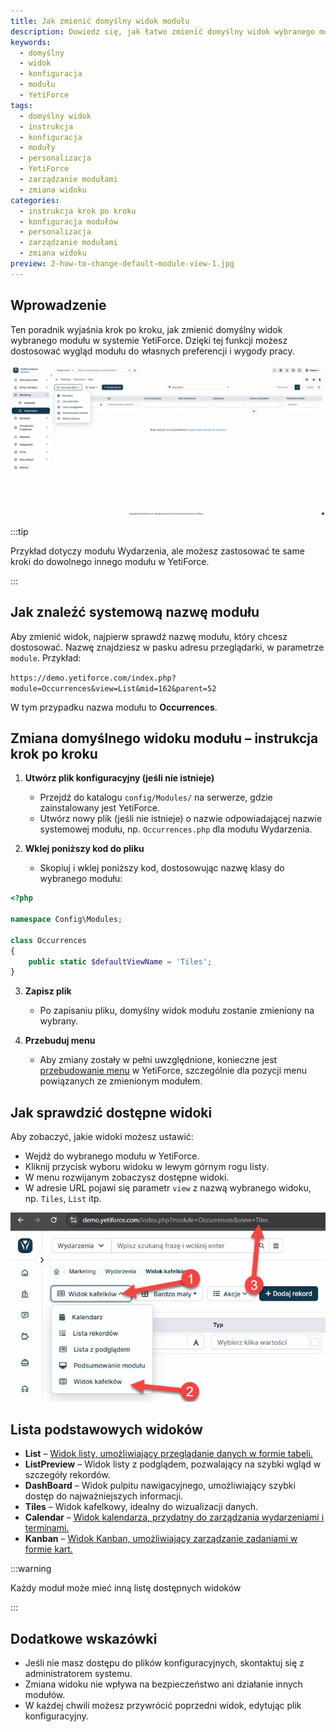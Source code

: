 ```yaml
---
title: Jak zmienić domyślny widok modułu
description: Dowiedz się, jak łatwo zmienić domyślny widok wybranego modułu w YetiForce.
keywords:
  - domyślny
  - widok
  - konfiguracja
  - modułu
  - YetiForce
tags:
  - domyślny widok
  - instrukcja
  - konfiguracja
  - moduły
  - personalizacja
  - YetiForce
  - zarządzanie modułami
  - zmiana widoku
categories:
  - instrukcja krok po kroku
  - konfiguracja modułów
  - personalizacja
  - zarządzanie modułami
  - zmiana widoku
preview: 2-how-to-change-default-module-view-1.jpg
---
```


## Wprowadzenie

Ten poradnik wyjaśnia krok po kroku, jak zmienić domyślny widok wybranego modułu w systemie YetiForce. Dzięki tej funkcji możesz dostosować wygląd modułu do własnych preferencji i wygody pracy.

![2-how-to-change-default-module-view-1.jpg](2-how-to-change-default-module-view-1.jpg)

:::tip

Przykład dotyczy modułu Wydarzenia, ale możesz zastosować te same kroki do dowolnego innego modułu w YetiForce.

:::

## Jak znaleźć systemową nazwę modułu

Aby zmienić widok, najpierw sprawdź nazwę modułu, który chcesz dostosować. Nazwę znajdziesz w pasku adresu przeglądarki, w parametrze `module`. Przykład:

`https://demo.yetiforce.com/index.php?module=Occurrences&view=List&mid=162&parent=52`

W tym przypadku nazwa modułu to **Occurrences**.

## Zmiana domyślnego widoku modułu – instrukcja krok po kroku

1. **Utwórz plik konfiguracyjny (jeśli nie istnieje)**

   - Przejdź do katalogu `config/Modules/` na serwerze, gdzie zainstalowany jest YetiForce.
   - Utwórz nowy plik (jeśli nie istnieje) o nazwie odpowiadającej nazwie systemowej modułu, np. `Occurrences.php` dla modułu Wydarzenia.

2. **Wklej poniższy kod do pliku**
   - Skopiuj i wklej poniższy kod, dostosowując nazwę klasy do wybranego modułu:

```php
<?php

namespace Config\Modules;

class Occurrences
{
	public static $defaultViewName = 'Tiles';
}

```

3. **Zapisz plik**

   - Po zapisaniu pliku, domyślny widok modułu zostanie zmieniony na wybrany.

4. **Przebuduj menu**

   - Aby zmiany zostały w pełni uwzględnione, konieczne jest [przebudowanie menu](/administrator-guides/standard-modules/menu/#odświeżanie-menu-w-systemie) w YetiForce, szczególnie dla pozycji menu powiązanych ze zmienionym modułem.

## Jak sprawdzić dostępne widoki

Aby zobaczyć, jakie widoki możesz ustawić:

- Wejdź do wybranego modułu w YetiForce.
- Kliknij przycisk wyboru widoku w lewym górnym rogu listy.
- W menu rozwijanym zobaczysz dostępne widoki.
- W adresie URL pojawi się parametr `view` z nazwą wybranego widoku, np. `Tiles`, `List` itp.

![2-how-to-change-default-module-view-2.jpg](2-how-to-change-default-module-view-2.jpg)

## Lista podstawowych widoków

- **List** – [Widok listy, umożliwiający przeglądanie danych w formie tabeli.](/user-guides/interface-guide/list-view/)
- **ListPreview** – Widok listy z podglądem, pozwalający na szybki wgląd w szczegóły rekordów.
- **DashBoard** – Widok pulpitu nawigacyjnego, umożliwiający szybki dostęp do najważniejszych informacji.
- **Tiles** – Widok kafelkowy, idealny do wizualizacji danych.
- **Calendar** – [Widok kalendarza, przydatny do zarządzania wydarzeniami i terminami.](/user-guides/interface-guide/calendar-view/)
- **Kanban** – [Widok Kanban, umożliwiający zarządzanie zadaniami w formie kart.](/user-guides/interface-guide/kanban-view/)

:::warning

Każdy moduł może mieć inną listę dostępnych widoków

:::

## Dodatkowe wskazówki

- Jeśli nie masz dostępu do plików konfiguracyjnych, skontaktuj się z administratorem systemu.
- Zmiana widoku nie wpływa na bezpieczeństwo ani działanie innych modułów.
- W każdej chwili możesz przywrócić poprzedni widok, edytując plik konfiguracyjny.
